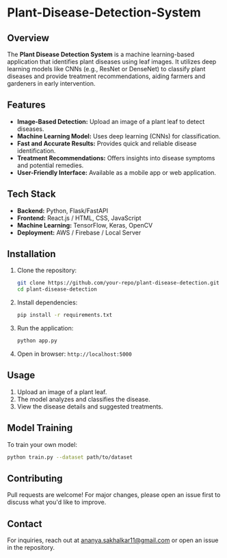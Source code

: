 # Plant-Disease-Detection-System

## Overview
The **Plant Disease Detection System** is a machine learning-based application that identifies plant diseases using leaf images. It utilizes deep learning models like CNNs (e.g., ResNet or DenseNet) to classify plant diseases and provide treatment recommendations, aiding farmers and gardeners in early intervention.

## Features
- **Image-Based Detection:** Upload an image of a plant leaf to detect diseases.
- **Machine Learning Model:** Uses deep learning (CNNs) for classification.
- **Fast and Accurate Results:** Provides quick and reliable disease identification.
- **Treatment Recommendations:** Offers insights into disease symptoms and potential remedies.
- **User-Friendly Interface:** Available as a mobile app or web application.

## Tech Stack
- **Backend:** Python, Flask/FastAPI
- **Frontend:** React.js / HTML, CSS, JavaScript
- **Machine Learning:** TensorFlow, Keras, OpenCV
- **Deployment:** AWS / Firebase / Local Server

## Installation
1. Clone the repository:
   ```sh
   git clone https://github.com/your-repo/plant-disease-detection.git
   cd plant-disease-detection
   ```
2. Install dependencies:
   ```sh
   pip install -r requirements.txt
   ```
3. Run the application:
   ```sh
   python app.py
   ```
4. Open in browser: `http://localhost:5000`

## Usage
1. Upload an image of a plant leaf.
2. The model analyzes and classifies the disease.
3. View the disease details and suggested treatments.

## Model Training
To train your own model:
```sh
python train.py --dataset path/to/dataset
```

## Contributing
Pull requests are welcome! For major changes, please open an issue first to discuss what you'd like to improve.

## Contact
For inquiries, reach out at ananya.sakhalkar11@gmail.com or open an issue in the repository.


